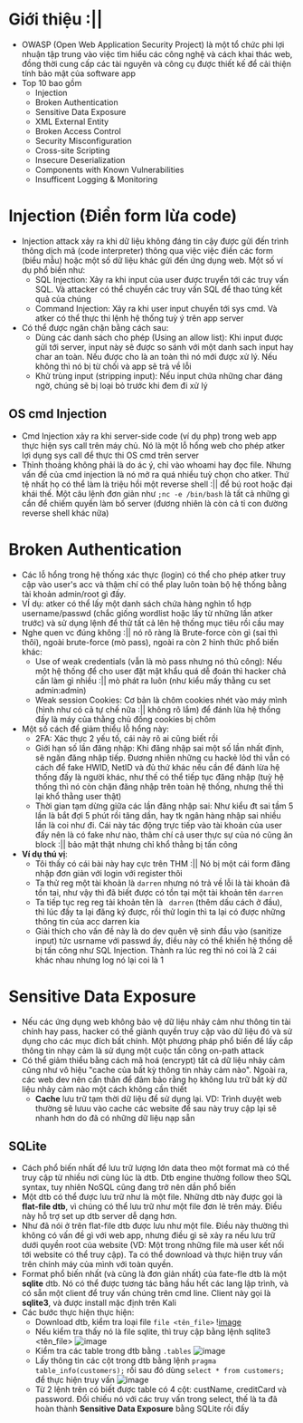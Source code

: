 # Giới thiệu :||
- OWASP (Open Web Application Security Project) là một tổ chức phi lợi nhuận tập trung vào việc tìm hiểu các công nghệ và cách khai thác web, đồng thời cung cấp các tài nguyên và công cụ được thiết kế để cải thiện tính bảo mật của software app
- Top 10 bao gồm
  - Injection
  - Broken Authentication
  - Sensitive Data Exposure
  - XML External Entity
  - Broken Access Control
  - Security Misconfiguration
  - Cross-site Scripting
  - Insecure Deserialization
  - Components with Known Vulnerabilities
  - Insufficent Logging & Monitoring
# Injection (Điền form lừa code)
- Injection attack xảy ra khi dữ liệu không đáng tin cậy được gửi đến trình thông dịch mã (code interpreter) thông qua việc việc điền các form (biểu mẫu) hoặc một số dữ liệu khác gửi đến ứng dụng web. Một số ví dụ phổ biến như:
  - SQL Injection: Xảy ra khi input của user được truyển tới các truy vấn SQL. Và attacker có thể chuyển các truy vấn SQL để thao túng kết quả của chúng
  - Command Injection: Xảy ra khi user input chuyển tới sys cmd. Và atker có thể thực thi lệnh hệ thống tuỳ ý trên app server
- Có thể được ngăn chặn bằng cách sau:
  - Dùng các danh sách cho phép (Using an allow list): Khi input được gửi tới server, input này sẽ được so sánh với một danh sach input hay char an toàn. Nếu được cho là an toàn thì nó mới được xử lý. Nếu không thì nó bị từ chối và app sẽ trả về lỗi
  - Khử trùng input (stripping input): Nếu input chứa những char đáng ngờ, chúng sẽ bị loại bỏ trước khi đem đi xử lý
## OS cmd Injection
- Cmd Injection xảy ra khi server-side code (ví dụ php) trong web app thực hiện sys call trên máy chủ. Nó là một lỗ hổng web cho phép atker lợi dụng sys call để thực thi OS cmd trên server
- Thỉnh thoảng không phải là do ác ý, chỉ vào whoami hay đọc file. Nhưng vấn đề của cmd injection là nó mở ra quá nhiều tuỳ chọn cho atker. Thứ tệ nhất họ có thể làm là triệu hồi một reverse shell :|| để bú root hoặc đại khái thế. Một câu lệnh đơn giản như ```;nc -e /bin/bash``` là tất cả những gì cần để chiếm quyền làm bố server (đương nhiên là còn cả tỉ con đường reverse shell khác nữa)

# Broken Authentication
- Các lỗ hổng trong hệ thống xác thực (login) có thể cho phép atker truy cập vào user's acc và thậm chí có thể play luôn toàn bộ hệ thống bằng tài khoản admin/root gì đấy.
- VÍ dụ: atker có thể lấy một danh sách chứa hàng nghìn tổ hợp username/passwd (chắc giống wordlist hoặc lấy từ những lần atker trước) và sử dụng lệnh để thử tất cả lên hệ thống mục tiêu rồi cầu may
- Nghe quen vc đúng không :|| nó rõ ràng là Brute-force còn gì (sai thì thôi), ngoài brute-force (mò pass), ngoài ra còn 2 hình thức phổ biến khác:
  - Use of weak credentials (vẫn là mò pass nhưng nó thủ công): Nếu một hệ thống để cho user đặt mật khẩu quá dễ đoán thì hacker chả cần làm gì nhiều :|| mò phát ra luôn (như kiểu mấy thằng cu set admin:admin)
  - Weak session Cookies: Cơ bản là chôm cookies nhét vào máy mình (hình như có cả tự chế nữa :|| không rõ lắm) để đánh lừa hệ thống đấy là máy của thằng chủ đống cookies bị chôm
- Một số cách để giảm thiểu lỗ hổng này:
  - 2FA: Xác thực 2 yếu tố, cái này rõ ai cũng biết rồi
  - Giới hạn số lần đăng nhập: Khi đăng nhập sai một số lần nhất định, sẽ ngăn đăng nhập tiếp. Đương nhiên những cu hackẻ lỏd thì vẫn có cách để fake HWID, NetID và đủ thứ khác nếu cần để đánh lừa hệ thống đấy là người khác, như thế có thể tiếp tục đăng nhập (tuỳ hệ thống thì nó còn chặn đăng nhập trên toàn hệ thống, nhưng thế thì lại khổ thằng user thật)
  - Thời gian tạm dừng giữa các lần đăng nhập sai: Như kiểu đt sai tầm 5 lần là bắt đợi 5 phút rồi tăng dần, hay tk ngân hàng nhập sai nhiều lần là coi như đi. Cái này tác động trực tiếp vào tài khoản của user đấy nên là có fake như nào, thâm chí cả user thực sự của nó cũng ăn block :|| bảo mật thật nhưng chỉ khổ thằng bị tấn công
- **Ví dụ thú vị**:
  - Tôi thấy có cái bài này hay cực trên THM :|| Nó bị một cái form đăng nhập đơn giản với login với register thôi
  - Ta thử reg một tài khoản là ```darren``` nhưng nó trả về lỗi là tài khoản đã tồn tai, như vậy thì đã biết được có tồn tại một tài khoản tên ```darren```
  - Ta tiếp tục reg reg tài khoản tên là ``` darren``` (thêm dấu cách ở đầu), thì lúc đấy ta lại đăng ký được, rồi thử login thì ta lại có được những thông tin của acc darren kia
  - Giải thích cho vấn đề này là do dev quên vệ sinh đầu vào (sanitize input) tức usrname với passwd ấy, điều này có thể khiến hệ thống dễ bị tấn công như SQL Injection. Thành ra lúc reg thì nó coi là 2 cái khác nhau nhưng log nó lại coi là 1

# Sensitive Data Exposure
- Nếu các ứng dụng web không bảo vệ dữ liệu nhảy cảm như thông tin tài chính hay pass, hacker có thể giành quyền truy cập vào dữ liệu đó và sử dụng cho các mục đích bất chính. Một phương pháp phổ biến để lấy cắp thông tin nhạy cảm là sử dụng một cuộc tấn công on-path attack
- Có thể giảm thiểu bằng cách mã hoá (encrypt) tất cả dữ liệu nhảy cảm cũng như vô hiệu "cache của bất kỳ thông tin nhảy cảm nào". Ngoài ra, các web dev nên cẩn thân để đảm bảo rằng họ không lưu trữ bất kỳ dữ liệu nhảy cảm nào một cách không cần thiết
  - **Cache** lưu trữ tạm thời dữ liệu để sử dụng lại. VD: Trình duyệt web thường sẽ lưuu vào cache các website để sau này truy cập lại sẽ nhanh hơn do đã có những dữ liệu nạp sẵn
## SQLite
- Cách phổ biến nhất để lưu trữ lượng lớn data theo một format mà có thể truy cập từ nhiều nơi cùng lúc là dtb. Dtb engine thường follow theo SQL syntax, tuy nhiên NoSQL cũng đang trở nên dần phổ biến
- Một dtb có thể được lưu trữ như là một file. Những dtb này được gọi là **flat-file dtb**, vì chúng có thể lưu trữ như một file đơn lẻ trên máy. Điều này hỗ trợ set up dtb server dễ dạng hơn.
- Như đã nói ở trên flat-file dtb được lưu như một file. Điều này thường thì không có vấn đề gì với web app, nhưng điều gì sẽ xảy ra nếu lưu trữ dưới quyền root của website (VD: Một trong những file mà user kết nối tới website có thể truy cập). Ta có thể download và thực hiện truy vấn trên chính máy của mình với toàn quyền.
- Format phổ biến nhất (và cũng là đơn giản nhất) của fate-fle dtb là một **sqlite** dtb. Nó có thể được tương tác bằng hầu hết các lang lập trình, và có sẵn một client để truy vấn chúng trên cmd line. Client này gọi là **sqlite3**, và được install mặc định trên Kali
- Các bước thực hiện thực hiện:
  - Download dtb, kiểm tra loại file ```file <tên_file>``` \![image](https://github.com/Myozz/Web_Applications/assets/94811005/16714219-02bd-4b38-a8df-f6890295ad02)
  - Nếu kiểm tra thấy nó là file sqlite, thì truy cập bằng lệnh sqlite3 <tên_file> ![image](https://github.com/Myozz/Web_Applications/assets/94811005/bf775cbc-37e0-46c6-94e3-de124177c26b)
  - Kiểm tra các table trong dtb bằng ```.tables``` ![image](https://github.com/Myozz/Web_Applications/assets/94811005/efd0b5e9-c9c7-4d6a-9bef-7bd24bd09a62)
  - Lấy thông tin các cột trong dtb bằng lệnh ```pragma table_info(customers);``` rồi sau đó dùng ```select * from customers;``` để thực hiện truy vấn ![image](https://github.com/Myozz/Web_Applications/assets/94811005/dfacf229-3ba3-41ee-8dbe-47a90131c614)
  - Từ 2 lệnh trên có biết được table có 4 cột: custName, creditCard và password. Đối chiếu nó với các truy vấn trong select, thế là ta đã hoàn thành **Sensitive Data Exposure** bằng SQLite rồi đấy
